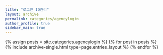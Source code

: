 ```yaml
---
title: "로그인 ID관리"
layout: archive
permalink: categories/agencylogin
author_profile: true
sidebar_main: true
---
```



{% assign posts = site.categories.agencylogin %}
{% for post in posts %} {% include archive-single.html type=page.entries_layout %} {% endfor %}